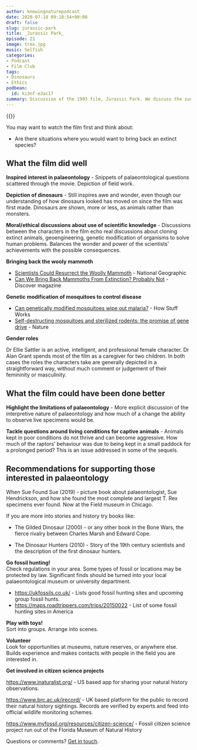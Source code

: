 ```yaml
---
author: knowingnaturepodcast
date: 2020-07-18 09:10:54+00:00
draft: false
slug: jurassic-park
title: _Jurassic Park_
episode: 21
image: trex.jpg
music: Selfish
categories:
- Podcast
- Film Club
tags:
- Dinosaurs
- Ethics
podbean:
  id: ki3nf-e3ac17
summary: Discussion of the 1993 film, Jurassic Park. We discuss the successes of the film in sparking interest in palaeontology, and share thoughts on the questions surrounding bringing back extinct species.
---
```


{{<film director="Steven Spielberg"
        starring="Sam Neill, Laura Dern, Jeff Goldblum"
        thumb="jurassic-park.jpg"
        release-date="1993-06-09"
        runtime="2h7m"
        rating="PG"
        imdb-link="https://www.imdb.com/title/tt0107290">}}


You may want to watch the film first and think about:
  * Are there situations where you would want to bring back an extinct species?

## What the film did well

**Inspired interest in palaeontology** \- Snippets of palaeontological
questions scattered through the movie. Depiction of field work.

**Depiction of dinosaurs** -  Still inspires awe and wonder, even though our
understanding of how dinosaurs looked has moved on since the film was first
made. Dinosaurs are shown, more or less, as animals rather than monsters.

**Moral/ethical discussions about use of scientific knowledge** \- Discussions
between the characters in the film echo real discussions about cloning extinct
animals, geoengineering, genetic modification of organisms to solve human
problems. Balances the wonder and power of the scientists’ achievements with
the possible consequences.

**Bringing back the wooly mammoth**

* [Scientists Could Resurrect the Woolly Mammoth](https://www.nationalgeographic.co.uk/animals/2017/11/scientists-could-resurrect-woolly-mammoth) \- National Geographic
* [Can We Bring Back Mammoths From Extinction? Probably Not](https://www.discovermagazine.com/planet-earth/can-we-bring-back-mammoths-from-extinction-probably-not-heres-why) \- Discover magazine

**Genetic modification of mosquitoes to control disease**
* [Can genetically modified mosquitoes wipe out malaria?](https://science.howstuffworks.com/life/genetic/gm-mosquito.htm) \- How Stuff Works
* [Self-destructing mosquitoes and sterilized rodents: the promise of gene drive](https://www.nature.com/articles/d41586-019-02087-5) \- Nature

**Gender roles**

Dr Ellie Sattler is an active, intelligent, and professional female character.
Dr Alan Grant spends most of the film as a caregiver for two children. In both
cases the roles the characters take are generally depicted in a
straightforward way, without much comment or judgement of their femininity or
masculinity.

## What the film could have been done better

**Highlight the limitations of palaeontology** \- More explicit discussion of
the interpretive nature of palaeontology and how much of a change the ability
to observe live specimens would be.

**Tackle questions around living conditions for captive animals** \- Animals
kept in poor conditions do not thrive and can become aggressive. How much of
the raptors’ behaviour was due to being kept in a small paddock for a
prolonged period? This is an issue addressed in some of the sequels.

## Recommendations for supporting those interested in palaeontology

When Sue Found Sue (2019) - picture book about palaeontologist, Sue
Hendrickson, and how she found the most complete and largest T. Rex specimens
ever found. Now at the Field museum in Chicago.

If you are more into stories and history try books like:

* The Gilded Dinosaur (2000) - or any other book in the Bone Wars, the fierce
rivalry between Charles Marsh and Edward Cope.

* The Dinosaur Hunters (2010) - Story of the 19th century scientists and the
description of the first dinosaur hunters.

**Go fossil hunting!** \
Check regulations in your area. Some types of fossil
or locations may be protected by law. Significant finds should be turned into
your local palaeontological museum or university department.

* <https://ukfossils.co.uk/> \- Lists good fossil hunting sites and upcoming
group fossil hunts.
* <https://maps.roadtrippers.com/trips/20150022> \- List of some fossil hunting
sites in America

**Play with toys!** \
Sort into groups. Arrange into scenes.

**Volunteer** \
Look for opportunities at museums, nature reserves, or
anywhere else. Builds experience and makes contacts with people in the field
you are interested in.

**Get involved in citizen science projects**

<https://www.inaturalist.org/> \- US based app for sharing your natural
history observations.

<https://www.brc.ac.uk/irecord/> \- UK based platform for the public to record
their natural history sightings. Records are verified by experts and feed into
official wildlife monitoring schemes.

<https://www.myfossil.org/resources/citizen-science/> \- Fossil citizen
science project run out of the Florida Museum of Natural History

Questions or comments? [Get in touch](/about).

